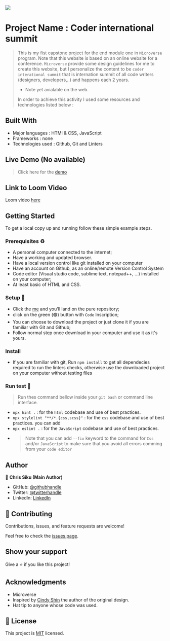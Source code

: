 ![](https://img.shields.io/badge/Microverse-blueviolet)

# Project Name : Coder international summit

> This is my fist capstone project for the end module one in `Microverse` program. Note that this website is based on an online website for a conference. `Microverse` provide some design guidelines for me to create this website, but I personalize the content to be `coder interational summit` that is internation summit of all code writers (designers, developers,..) and happens each 2 years.
> - Note yet avialable on the web.
>
> In order to achieve this activity I used some resources and technologies listed below : 


## Built With

- Major languages : HTMl & CSS, JavaScript
- Frameworks : none
- Technologies used : Github, Git and Linters

## Live Demo (No available)

> Click here for the [demo](https://chrissiku.github.io/capstone_project_one/)

## Link to Loom Video
 Loom video [here](https://www.loom.com/share/5118fef878894e43a42dacd8e04a161c)

## Getting Started

To get a local copy up and running follow these simple example steps.

### Prerequisites ♻️
- A personal computer connected to the internet;
- Have a working and updated browser.
- Have a local version control like git installed on your computer
- Have an account on Github, as an online/remote Version Control System
- Code editor (Visual studio code, sublime text, notepad++, ...) installed on your computer;
- At least basic of HTML and CSS.

### Setup 🎰
-  Click the [me](https://github.com/Chrissiku/capstone_project_one/) and you'll land on the pure repository;
-  click on the green (🟢) button with `Code` Inscription;
-  You can choose to download the project or just clone it if you are familiar with Git and Github;
-  Follow normal step once download in your computer and use it as it's yours.

### Install 
- If you are familiar with git, Run `npm install` to get all dependecies required to run the linters checks, otherwise use the downloaded project on your computer without testing files

### Run test 🧪
> Run thes command bellow inside your `git bash` or command line interface.
- `npx hint .` : for the `html` codebase and use of best practices.
- `npx stylelint "**/*.{css,scss}"` :  for the `css` codebase and use of best practices. you can add 
- `npx eslint .` :  for the `JavaScript` codebase and use of best practices.
-  > Note that you can add `--fix` keyword to the command for `Css` and/or `JavaScript` to make sure that you avoid all errors comming from your `code editor`


## Author

👤 **Chris Siku (Main Author)**

- GitHub: [@githubhandle](https://github.com/Chrissiku)
- Twitter: [@twitterhandle](https://twitter.com/christian_siku)
- LinkedIn: [LinkedIn](https://www.linkedin.com/in/chris-siku-4bb53b232/)

## 🤝 Contributing

Contributions, issues, and feature requests are welcome!

Feel free to check the [issues page](../../issues/).

## Show your support

Give a ⭐️ if you like this project!

## Acknowledgments
- Microverse
- Inspired by [Cindy Shin](https://www.behance.net/adagio07) the author of the original design.
- Hat tip to anyone whose code was used.

## 📝 License

This project is [MIT](./MIT.md) licensed.
